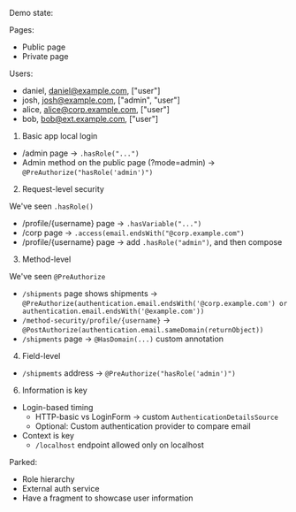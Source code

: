 Demo state:

Pages:

- Public page
- Private page

Users:

- daniel, daniel@example.com, ["user"]
- josh, josh@example.com, ["admin", "user"]
- alice, alice@corp.example.com, ["user"]
- bob, bob@ext.example.com, ["user"]

1. Basic app local login

- /admin page -> `.hasRole("...")`
- Admin method on the public page (?mode=admin) -> `@PreAuthorize("hasRole('admin')")`

2. Request-level security

We've seen `.hasRole()`

- /profile/{username} page -> `.hasVariable("...")`
- /corp page -> `.access(email.endsWith("@corp.example.com")`
- /profile/{username} page -> add `.hasRole("admin")`, and then compose

3. Method-level

We've seen `@PreAuthorize`

- `/shipments` page shows shipments ->
  `@PreAuthorize(authentication.email.endsWith('@corp.example.com') or authentication.email.endsWith('@example.com')) `
- `/method-security/profile/{username}` -> `@PostAuthorize(authentication.email.sameDomain(returnObject))`
- `/shipments` page -> `@HasDomain(...)` custom annotation

4. Field-level

- `/shipmemts` address -> `@PreAuthorize("hasRole('admin')")`

6. Information is key

- Login-based timing
    - HTTP-basic vs LoginForm -> custom `AuthenticationDetailsSource`
    - Optional: Custom authentication provider to compare email
- Context is key
    - `/localhost` endpoint allowed only on localhost

Parked:

- Role hierarchy
- External auth service
- Have a fragment to showcase user information